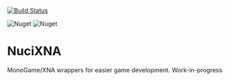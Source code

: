 [![Build Status](https://travis-ci.com/hmlendea/nucixna.svg?branch=master)](https://travis-ci.com/hmlendea/nucixna)

![Nuget](https://img.shields.io/nuget/v/NuciXNA.Graphics.svg?label=NuciXNA.Graphics) ![Nuget](https://img.shields.io/nuget/v/NuciXNA.Gui.svg?label=NuciXNA.Gui)

# NuciXNA

MonoGame/XNA wrappers for easier game development.
Work-in-progress
